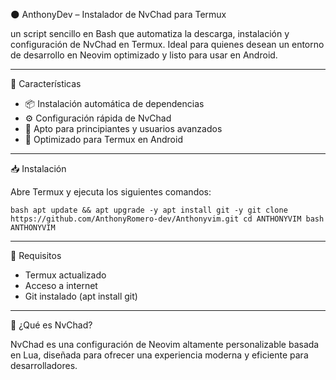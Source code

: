 🌑 AnthonyDev – Instalador de NvChad para Termux

un script sencillo en Bash que automatiza la descarga, instalación y configuración de NvChad en Termux. Ideal para quienes desean un entorno de desarrollo en Neovim optimizado y listo para usar en Android.

---

🚀 Características

- 📦 Instalación automática de dependencias
- ⚙️ Configuración rápida de NvChad
- 🧠 Apto para principiantes y usuarios avanzados
- 📱 Optimizado para Termux en Android

---

📥 Instalación

Abre Termux y ejecuta los siguientes comandos:

`bash
apt update && apt upgrade -y
apt install git -y
git clone https://github.com/AnthonyRomero-dev/Anthonyvim.git
cd ANTHONYVIM
bash ANTHONYVIM
`

---

📌 Requisitos

- Termux actualizado
- Acceso a internet
- Git instalado (apt install git)

---

🧠 ¿Qué es NvChad?

NvChad es una configuración de Neovim altamente personalizable basada en Lua, diseñada para ofrecer una experiencia moderna y eficiente para desarrolladores.
